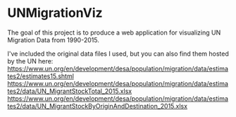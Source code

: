# UNMigrationViz
The goal of this project is to produce a web application for visualizing UN Migration Data from 1990-2015.

I've included the original data files I used, but you can also find them hosted by the UN here:
https://www.un.org/en/development/desa/population/migration/data/estimates2/estimates15.shtml
https://www.un.org/en/development/desa/population/migration/data/estimates2/data/UN_MigrantStockTotal_2015.xlsx
https://www.un.org/en/development/desa/population/migration/data/estimates2/data/UN_MigrantStockByOriginAndDestination_2015.xlsx
